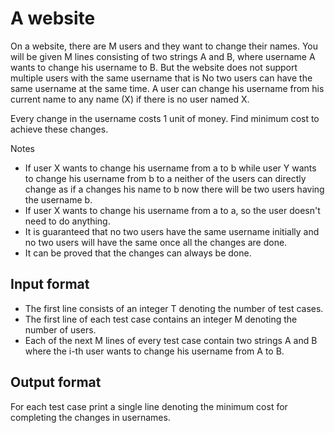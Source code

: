 # A website

On a website, there are M users and they want to change their names. You will be given M lines consisting of two strings A and B, where username A wants to change his username to B. But the website does not support multiple users with the same username that is No two users can have the same username at the same time. A user can change his username from his current name to any name (X) if there is no user named X.

Every change in the username costs 1 unit of money. Find minimum cost to achieve these changes.

Notes

- If user X wants to change his username from a to b while user Y wants to change his username from b to a neither of the users can directly change as if a changes his name to b now there will be two users having the username b.
- If user X wants to change his username from a to a, so the user doesn't need to do anything.
- It is guaranteed that no two users have the same username initially and no two users will have the same once all the changes are done.
- It can be proved that the changes can always be done.

## Input format

- The first line consists of an integer T denoting the number of test cases.
- The first line of each test case contains an integer M denoting the number of users.
- Each of the next M lines of every test case contain two strings A and B where the i-th user wants to change his username from A to B.

## Output format

For each test case print a single line denoting the minimum cost for completing the changes in usernames.
